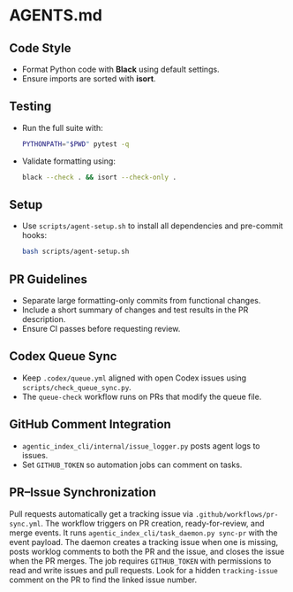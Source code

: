 # AGENTS.md

## Code Style
- Format Python code with **Black** using default settings.
- Ensure imports are sorted with **isort**.

## Testing
- Run the full suite with:
  ```bash
  PYTHONPATH="$PWD" pytest -q
  ```
- Validate formatting using:
  ```bash
  black --check . && isort --check-only .
  ```

## Setup
- Use `scripts/agent-setup.sh` to install all dependencies and pre-commit hooks:
  ```bash
  bash scripts/agent-setup.sh
  ```

## PR Guidelines
- Separate large formatting-only commits from functional changes.
- Include a short summary of changes and test results in the PR description.
- Ensure CI passes before requesting review.

## Codex Queue Sync
- Keep `.codex/queue.yml` aligned with open Codex issues using
  `scripts/check_queue_sync.py`.
- The `queue-check` workflow runs on PRs that modify the queue file.

## GitHub Comment Integration
- `agentic_index_cli/internal/issue_logger.py` posts agent logs to issues.
- Set `GITHUB_TOKEN` so automation jobs can comment on tasks.

## PR–Issue Synchronization
Pull requests automatically get a tracking issue via
`.github/workflows/pr-sync.yml`. The workflow triggers on PR creation,
ready-for-review, and merge events. It runs `agentic_index_cli/task_daemon.py
sync-pr` with the event payload. The daemon creates a tracking issue when one
is missing, posts worklog comments to both the PR and the issue, and closes the
issue when the PR merges. The job requires `GITHUB_TOKEN` with permissions to
read and write issues and pull requests. Look for a hidden `tracking-issue`
comment on the PR to find the linked issue number.

